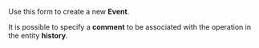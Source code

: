 Use this form to create a new **Event**.

It is possible to specify a **comment** to be associated with the operation in
the entity **history**.